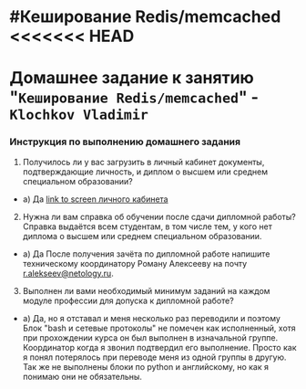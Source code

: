 #Кеширование Redis/memcached
<<<<<<< HEAD
=======
# Домашнее задание к занятию "`Кеширование Redis/memcached`" - `Klochkov Vladimir`


### Инструкция по выполнению домашнего задания

1. Получилось ли у вас загрузить в личный кабинет документы, подтверждающие личность, и диплом о высшем или среднем специальном образовании?

* а) Да
[link to screen личного кабинета](https://github.com/Klochkov777/finish/blob/master/%D0%A1%D0%BD%D0%B8%D0%BC%D0%BE%D0%BA%20%D1%8D%D0%BA%D1%80%D0%B0%D0%BD%D0%B0%20%D0%BE%D1%82%202023-09-15%2016-50-41.png)


2. Нужна ли вам справка об обучении после сдачи дипломной работы? Справка выдаётся всем студентам, в том числе тем, у кого нет диплома о высшем или среднем специальном образовании.
* а) Да
После получения зачёта по дипломной работе напишите техническому координатору Роману Алексееву на почту r.alekseev@netology.ru.

3. Выполнен ли вами необходимый минимум заданий на каждом модуле профессии для допуска к дипломной работе?
* а) Да, но я отставал и меня несколько раз переводили и поэтому Блок "bash и сетевые протоколы" не помечен как исполненный, хотя при прохождении курса он был выполнен в изначальной группе. Координатор когда я звонил подтвердил его выполнение. Просто как я понял потерялось при переводе меня из одной группы в другую. Так же не выполнены блоки по python и английскому, но как я понимаю они не обязательны.
